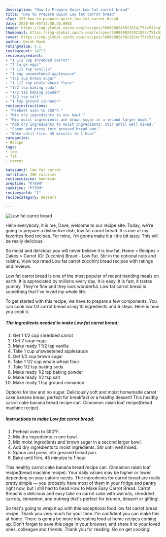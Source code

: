 ```yaml
---
description: "How to Prepare Quick Low fat carrot bread"
title: "How to Prepare Quick Low fat carrot bread"
slug: 203-how-to-prepare-quick-low-fat-carrot-bread
date: 2020-06-05T14:58:26.090Z
image: https://img-global.cpcdn.com/recipes/5690900243021824/751x532cq70/low-fat-carrot-bread-recipe-main-photo.jpg
thumbnail: https://img-global.cpcdn.com/recipes/5690900243021824/751x532cq70/low-fat-carrot-bread-recipe-main-photo.jpg
cover: https://img-global.cpcdn.com/recipes/5690900243021824/751x532cq70/low-fat-carrot-bread-recipe-main-photo.jpg
author: Derek Mack
ratingvalue: 4.1
reviewcount: 14711
recipeingredient:
- "1 1/2 cup shredded carrot"
- "2 large eggs"
- "1 1/2 tsp vanilla"
- "1 cup unsweetened applesauce"
- "1/2 cup brown sugar"
- "1 1/2 cup whole wheat flour"
- "1/2 tsp baking soda"
- "1/2 tsp baking powder"
- "1/2 tsp salt"
- "1 tsp ground cinnamon"
recipeinstructions:
- "Preheat oven to 350°F."
- "Mix dry ingredients in one bowl."
- "Mix moist ingredients and brown sugar in a second larger bowl."
- "Add dry ingredients to moist ingredients. Stir until well mixed."
- "Spoon and press into greased bread pan."
- "Bake until firm. 45 minutes to 1 hour"
categories:
- Recipe
tags:
- low
- fat
- carrot

katakunci: low fat carrot 
nutrition: 206 calories
recipecuisine: American
preptime: "PT40M"
cooktime: "PT30M"
recipeyield: "1"
recipecategory: Dessert

---
```



![Low fat carrot bread](https://img-global.cpcdn.com/recipes/5690900243021824/751x532cq70/low-fat-carrot-bread-recipe-main-photo.jpg)

Hello everybody, it is me, Dave, welcome to our recipe site. Today, we're going to prepare a distinctive dish, low fat carrot bread. It is one of my favorites food recipes. For mine, I'm gonna make it a little bit tasty. This will be really delicious.

So moist and delicious you will never believe it is low fat. Home &gt; Recipes &gt; Cakes &gt; Carrot (Or Zucchini) Bread - Low Fat. Stir in the optional nuts and raisins. View top rated Low fat carrot zucchini bread recipes with ratings and reviews.

Low fat carrot bread is one of the most popular of recent trending meals on earth. It is appreciated by millions every day. It is easy, it is fast, it tastes yummy. They're fine and they look wonderful. Low fat carrot bread is something that I've loved my whole life.


To get started with this recipe, we have to prepare a few components. You can cook low fat carrot bread using 10 ingredients and 6 steps. Here is how you cook it.

<!--inarticleads1-->

##### The ingredients needed to make Low fat carrot bread:

1. Get 1 1/2 cup shredded carrot
1. Get 2 large eggs
1. Make ready 1 1/2 tsp vanilla
1. Take 1 cup unsweetened applesauce
1. Get 1/2 cup brown sugar
1. Take 1 1/2 cup whole wheat flour
1. Take 1/2 tsp baking soda
1. Make ready 1/2 tsp baking powder
1. Make ready 1/2 tsp salt
1. Make ready 1 tsp ground cinnamon


Options for low and no sugar. Deliciously soft and moist homemade carrot cake banana bread, perfect for breakfast or a healthy dessert! This healthy carrot cake banana bread recipe can. Cinnamon raisin loaf recipe(bread machine recipe). 

<!--inarticleads2-->

##### Instructions to make Low fat carrot bread:

1. Preheat oven to 350°F.
1. Mix dry ingredients in one bowl.
1. Mix moist ingredients and brown sugar in a second larger bowl.
1. Add dry ingredients to moist ingredients. Stir until well mixed.
1. Spoon and press into greased bread pan.
1. Bake until firm. 45 minutes to 1 hour


This healthy carrot cake banana bread recipe can. Cinnamon raisin loaf recipe(bread machine recipe). Your daily values may be higher or lower depending on your calorie needs. The ingredients for carrot bread are really pretty simple — you probably have most of them in your fridge and pantry right now, but I still had to head How to Make Easy Carrot Bread. Carrot Bread is a delicious and easy take on carrot cake with walnuts, shredded carrots, cinnamon, and nutmeg that&#39;s perfect for brunch, dessert or gifting! 

So that's going to wrap it up with this exceptional food low fat carrot bread recipe. Thank you very much for your time. I'm confident you can make this at home. There is gonna be more interesting food at home recipes coming up. Don't forget to save this page in your browser, and share it to your loved ones, colleague and friends. Thank you for reading. Go on get cooking!
